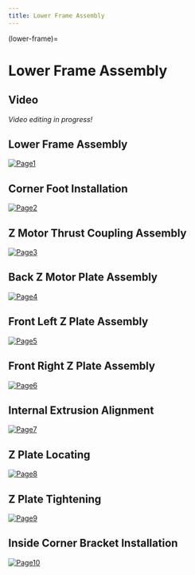 ```yaml
---
title: Lower Frame Assembly
---
```


(lower-frame)=
# Lower Frame Assembly

## Video
_Video editing in progress!_

## Lower Frame Assembly
[![Page1](_static/lower_frame0.png)](_static/lower_frame0.png)

## Corner Foot Installation
[![Page2](_static/lower_frame1.png)](_static/lower_frame1.png)

## Z Motor Thrust Coupling Assembly
[![Page3](_static/lower_frame2.png)](_static/lower_frame2.png)

## Back Z Motor Plate Assembly
[![Page4](_static/lower_frame3.png)](_static/lower_frame3.png)

## Front Left Z Plate Assembly
[![Page5](_static/lower_frame4.png)](_static/lower_frame4.png)

## Front Right Z Plate Assembly
[![Page6](_static/lower_frame5.png)](_static/lower_frame5.png)

## Internal Extrusion Alignment
[![Page7](_static/lower_frame6.png)](_static/lower_frame6.png)

## Z Plate Locating
[![Page8](_static/lower_frame7.png)](_static/lower_frame7.png)

## Z Plate Tightening
[![Page9](_static/lower_frame8.png)](_static/lower_frame8.png)

## Inside Corner Bracket Installation
[![Page10](_static/lower_frame9.png)](_static/lower_frame9.png)
